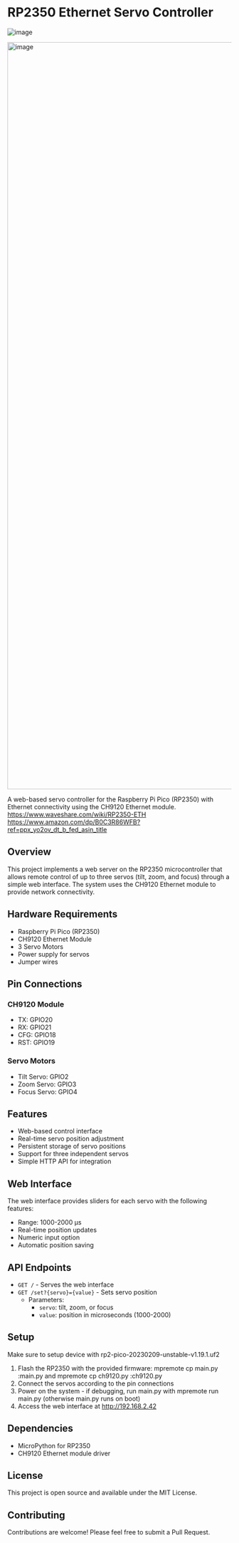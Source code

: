 # RP2350 Ethernet Servo Controller
![image](https://github.com/user-attachments/assets/ca048de4-cd8e-493e-a3e1-ab9dbf0fb050)

<img width="1678" alt="image" src="https://github.com/user-attachments/assets/1768c7a7-fa38-406a-8833-bc74d9c526a3" />


A web-based servo controller for the Raspberry Pi Pico (RP2350) with Ethernet connectivity using the CH9120 Ethernet module. 
https://www.waveshare.com/wiki/RP2350-ETH 
https://www.amazon.com/dp/B0C3R86WFB?ref=ppx_yo2ov_dt_b_fed_asin_title

## Overview

This project implements a web server on the RP2350 microcontroller that allows remote control of up to three servos (tilt, zoom, and focus) through a simple web interface. The system uses the CH9120 Ethernet module to provide network connectivity.

## Hardware Requirements

- Raspberry Pi Pico (RP2350)
- CH9120 Ethernet Module
- 3 Servo Motors
- Power supply for servos
- Jumper wires

## Pin Connections

### CH9120 Module
- TX: GPIO20
- RX: GPIO21
- CFG: GPIO18
- RST: GPIO19

### Servo Motors
- Tilt Servo: GPIO2
- Zoom Servo: GPIO3
- Focus Servo: GPIO4

## Features

- Web-based control interface
- Real-time servo position adjustment
- Persistent storage of servo positions
- Support for three independent servos
- Simple HTTP API for integration

## Web Interface

The web interface provides sliders for each servo with the following features:
- Range: 1000-2000 μs
- Real-time position updates
- Numeric input option
- Automatic position saving

## API Endpoints

- `GET /` - Serves the web interface
- `GET /set?{servo}={value}` - Sets servo position
  - Parameters:
    - `servo`: tilt, zoom, or focus
    - `value`: position in microseconds (1000-2000)

## Setup
Make sure to setup device with rp2-pico-20230209-unstable-v1.19.1.uf2
1. Flash the RP2350 with the provided firmware: mpremote cp main.py :main.py and mpremote cp ch9120.py :ch9120.py
2. Connect the servos according to the pin connections
3. Power on the system - if debugging, run main.py with mpremote run main.py (otherwise main.py runs on boot)
4. Access the web interface at http://192.168.2.42

## Dependencies

- MicroPython for RP2350
- CH9120 Ethernet module driver

## License

This project is open source and available under the MIT License.

## Contributing

Contributions are welcome! Please feel free to submit a Pull Request. 
